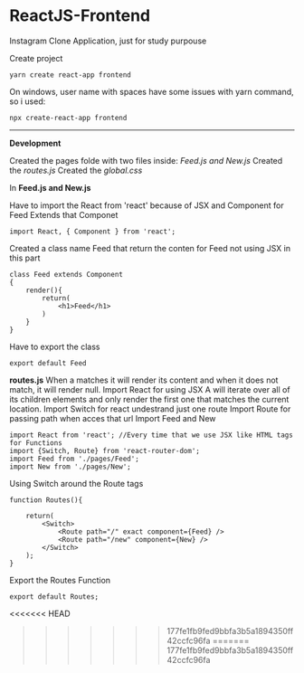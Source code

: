 
# ReactJS-Frontend
Instagram Clone Application, just for study purpouse


Create project

```
yarn create react-app frontend
```
On windows, user name with spaces have some issues
with yarn command, so i used:
```
npx create-react-app frontend
```
---

**Development**

Created the pages folde with two files inside: *Feed.js and New.js*
Created the *routes.js*
Created the *global.css*

In **Feed.js and New.js**

Have to import the React from 'react' because of JSX and Component for Feed Extends that Componet

```
import React, { Component } from 'react';
```

Created a class name Feed that return the conten for Feed
not using JSX in this part

```
class Feed extends Component
{
    render(){
        return(
            <h1>Feed</h1>
        )
    }
}
```
Have to export the class

```
export default Feed
```

**routes.js**
 When a <Route> matches it will render its content and when it does not match, it will render null.
Import React for using JSX
 A <Switch> will iterate over all of its children <Route> elements and only render the first one that matches the current location. 
Import Switch for react undestrand just one route
Import Route for passing path when acces that url
Import Feed and New

```
import React from 'react'; //Every time that we use JSX like HTML tags for Functions
import {Switch, Route} from 'react-router-dom';
import Feed from './pages/Feed';
import New from './pages/New';
```
Using Switch around the Route tags
```
function Routes(){

    return(
        <Switch> 
            <Route path="/" exact component={Feed} />
            <Route path="/new" component={New} />
        </Switch>
    );
}
```

Export the Routes Function
```
export default Routes;
```
<<<<<<< HEAD
>>>>>>> 177fe1fb9fed9bbfa3b5a1894350ff42ccfc96fa
=======
>>>>>>> 177fe1fb9fed9bbfa3b5a1894350ff42ccfc96fa

